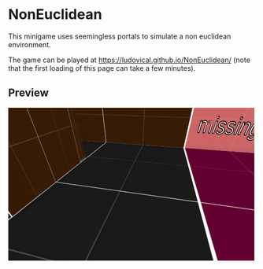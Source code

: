 # NonEuclidean

This minigame uses seemingless portals to simulate a non euclidean environment.

The game can be played at https://ludovical.github.io/NonEuclidean/ (note that the first loading of this page can take a few minutes).

## Preview
![Demo gif](https://github.com/LudovicAL/NonEuclidean/blob/main/Demo.gif?raw=true)
